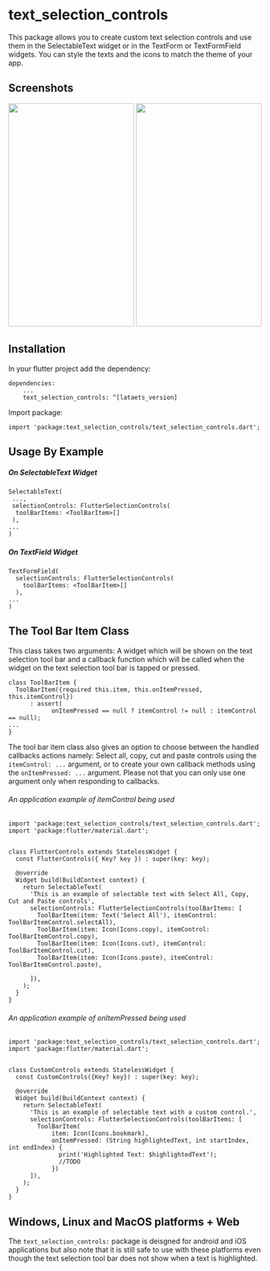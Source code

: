 # text_selection_controls

This package allows you to create custom text selection controls and use them in the SelectableText widget or in the TextForm or TextFormField widgets. You can style the texts and the icons to match the theme of your app.


## Screenshots

<p>
	<img src="../screenshots/android-screenshots-icons.png" width="250" height="443"  />
	<img src="../screenshots/iPhone-11-2021-09-03-extra-texts.png" width="250" height="443" />
</p>


## Installation

In your flutter project add the dependency:
```
dependencies:
    ...
    text_selection_controls: ^[lataets_version]
```

Import package:
```
import 'package:text_selection_controls/text_selection_controls.dart';
```

## Usage By Example

##### On SelectableText Widget
```
SelectableText(
 ...,
 selectionControls: FlutterSelectionControls(
  toolBarItems: <ToolBarItem>[]
 ),
...
)
```
##### On TextField Widget
```
TextFormField(
  selectionControls: FlutterSelectionControls(
    toolBarItems: <ToolBarItem>[]
  ),
...
)
```
## The Tool Bar Item Class

This class takes two arguments: A widget which will be shown on the text selection tool bar and a callback function which will be called when the widget on the text selection tool bar is tapped or pressed. 
```
class ToolBarItem {
  ToolBarItem({required this.item, this.onItemPressed, this.itemControl})
      : assert(
            onItemPressed == null ? itemControl != null : itemControl == null);
...
}
```

The tool bar item class also gives an option to choose between the handled callbacks actions namely: Select all, copy, cut and paste controls using the ```itemControl: ...``` argument, or to create your own callback methods using the ```onItemPressed: ...``` argument. Please not that you can only use one argument only when responding to callbacks.

###### An application example of itemControl being used

```
import 'package:text_selection_controls/text_selection_controls.dart';
import 'package:flutter/material.dart';


class FlutterControls extends StatelessWidget {
  const FlutterControls({ Key? key }) : super(key: key);

  @override
  Widget build(BuildContext context) {
    return SelectableText(
      'This is an example of selectable text with Select All, Copy, Cut and Paste controls',
      selectionControls: FlutterSelectionControls(toolBarItems: [
        ToolBarItem(item: Text('Select All'), itemControl: ToolBarItemControl.selectAll),
        ToolBarItem(item: Icon(Icons.copy), itemControl: ToolBarItemControl.copy),
        ToolBarItem(item: Icon(Icons.cut), itemControl: ToolBarItemControl.cut),
        ToolBarItem(item: Icon(Icons.paste), itemControl: ToolBarItemControl.paste),

      ]),
    );
  }
}
```


###### An application example of onItemPressed being used
```
import 'package:text_selection_controls/text_selection_controls.dart';
import 'package:flutter/material.dart';


class CustomControls extends StatelessWidget {
  const CustomControls({Key? key}) : super(key: key);

  @override
  Widget build(BuildContext context) {
    return SelectableText(
      'This is an example of selectable text with a custom control.',
      selectionControls: FlutterSelectionControls(toolBarItems: [
        ToolBarItem(
            item: Icon(Icons.bookmark),
            onItemPressed: (String highlightedText, int startIndex, int endIndex) {
              print('Highlighted Text: $highlightedText');
              //TODO 
            })
      ]),
    );
  }
}

```

## Windows, Linux and MacOS platforms + Web

The ```text_selection_controls:``` package is deisgned for android and iOS applications but also note that it is still safe to use with these platforms even though the text selection tool bar does not show when a text is highlighted. 
